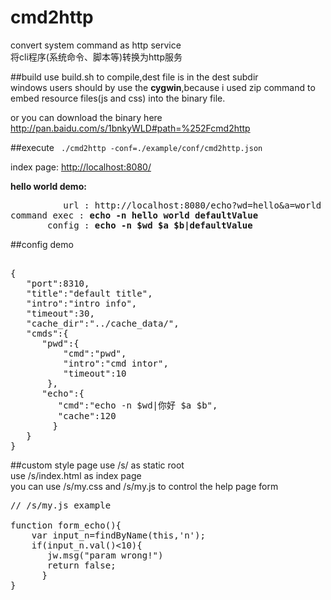 cmd2http
=========
convert system command as http service  
将cli程序(系统命令、脚本等)转换为http服务  


##build
use build.sh to compile,dest file is in the dest subdir  
windows users should by use the <b>cygwin</b>,because i used zip command to embed resource files(js and css) into the binary file.  

or you can download the binary here <http://pan.baidu.com/s/1bnkyWLD#path=%252Fcmd2http>  

##execute
<code>
./cmd2http -conf=./example/conf/cmd2http.json
</code>

index page: <http://localhost:8080/>  

**hello world demo:**  
<pre>
          url : http://localhost:8080/echo?wd=hello&a=world
command exec : <b>echo -n hello world defaultValue</b>  
       config : <b>echo -n $wd $a $b|defaultValue </b>  
</pre>

##config demo
<pre>    
{
   "port":8310,
   "title":"default title",
   "intro":"intro info",
   "timeout":30,
   "cache_dir":"../cache_data/",
   "cmds":{
      "pwd":{
          "cmd":"pwd",
          "intro":"cmd intor",
          "timeout":10
       },
      "echo":{
         "cmd":"echo -n $wd|你好 $a $b",
         "cache":120
        }
   }
}
</pre>

##custom style page
use /s/ as static root  
use /s/index.html as index page  
you can use /s/my.css and /s/my.js to control the help page form  


<pre>
// /s/my.js example

function form_echo(){
    var input_n=findByName(this,'n');
    if(input_n.val()&lt;10){
       jw.msg("param wrong!")
       return false;
      }
}
</pre>


